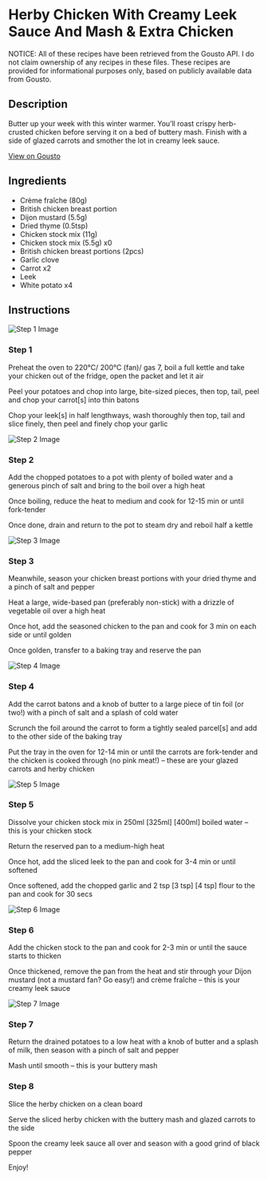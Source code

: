 # Herby Chicken With Creamy Leek Sauce And Mash & Extra Chicken

NOTICE: All of these recipes have been retrieved from the Gousto API. I do not claim ownership of any recipes in these files. These recipes are provided for informational purposes only, based on publicly available data from Gousto.

## Description

Butter up your week with this winter warmer. You’ll roast crispy herb-crusted chicken before serving it on a bed of buttery mash. Finish with a side of glazed carrots and smother the lot in creamy leek sauce. 

[View on Gousto](https://www.gousto.co.uk/recipes/cookbook/herby-chicken-with-creamy-leek-sauce-and-buttery-mash-extra-chicken)

## Ingredients

- Crème fraîche (80g)
- British chicken breast portion
- Dijon mustard (5.5g)
- Dried thyme (0.5tsp)
- Chicken stock mix (11g)
- Chicken stock mix (5.5g) x0
- British chicken breast portions (2pcs)
- Garlic clove
- Carrot x2
- Leek
- White potato x4

## Instructions

![Step 1 Image](https://production-media.gousto.co.uk/cms/recipe-step-image/Step-1-copy-1730470882921-x200.jpg)

### Step 1

Preheat the oven to 220°C/ 200°C (fan)/ gas 7, boil a full kettle and take your chicken out of the fridge, open the packet and let it air

Peel your potatoes and chop into large, bite-sized pieces, then top, tail, peel and chop your carrot[s] into thin batons

Chop your leek[s] in half lengthways, wash thoroughly then top, tail and slice finely, then peel and finely chop your garlic

![Step 2 Image](https://production-media.gousto.co.uk/cms/recipe-step-image/Step-2-copy-1730470890058-x200.jpg)

### Step 2

Add the chopped potatoes to a pot with plenty of boiled water and a generous pinch of salt and bring to the boil over a high heat

Once boiling, reduce the heat to medium and cook for 12-15 min or until fork-tender

Once done, drain and return to the pot to steam dry and reboil half a kettle

![Step 3 Image](https://production-media.gousto.co.uk/cms/recipe-step-image/Step-3-copy-1730470895681-x200.jpg)

### Step 3

Meanwhile, season your chicken breast portions with your dried thyme and a pinch of salt and pepper

Heat a large, wide-based pan (preferably non-stick) with a drizzle of vegetable oil over a high heat

Once hot, add the seasoned chicken to the pan and cook for 3 min on each side or until golden

Once golden, transfer to a baking tray and reserve the pan

![Step 4 Image](https://production-media.gousto.co.uk/cms/recipe-step-image/Step-4-copy-1730470912476-x200.jpg)

### Step 4

Add the carrot batons and a knob of butter to a large piece of tin foil (or two!) with a pinch of salt and a splash of cold water

Scrunch the foil around the carrot to form a tightly sealed parcel[s] and add to the other side of the baking tray

Put the tray in the oven for 12-14 min or until the carrots are fork-tender and the chicken is cooked through (no pink meat!) – these are your glazed carrots and herby chicken

![Step 5 Image](https://production-media.gousto.co.uk/cms/recipe-step-image/Step-5-copy-1730470940368-x200.jpg)

### Step 5

Dissolve your chicken stock mix in 250ml <span class="text-purple">[325ml]</span> <span class="text-danger">[400ml] </span>boiled water – this is your chicken stock

Return the reserved pan to a medium-high heat

Once hot, add the sliced leek to the pan and cook for 3-4 min or until softened

Once softened, add the chopped garlic and 2 tsp <span class="text-purple">[3 tsp]</span> <span class="text-danger">[4 tsp]</span> flour to the pan and cook for 30 secs

![Step 6 Image](https://production-media.gousto.co.uk/cms/recipe-step-image/Step-6-copy-1730470950537-x200.jpg)

### Step 6

Add the chicken stock to the pan and cook for 2-3 min or until the sauce starts to thicken

Once thickened, remove the pan from the heat and stir through your Dijon mustard (not a mustard fan? Go easy!) and crème fraîche – this is your creamy leek sauce

![Step 7 Image](https://production-media.gousto.co.uk/cms/recipe-step-image/Step-7-copy-1730470958644-x200.jpg)

### Step 7

Return the drained potatoes to a low heat with a knob of butter and a splash of milk, then season with a pinch of salt and pepper

Mash until smooth – this is your buttery mash

### Step 8

Slice the herby chicken on a clean board

Serve the sliced herby chicken with the buttery mash and glazed carrots to the side

Spoon the creamy leek sauce all over and season with a good grind of black pepper

Enjoy!

